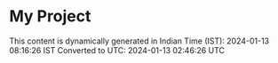 # My Project

This content is dynamically generated in Indian Time (IST): 2024-01-13 08:16:26 IST
Converted to UTC: 2024-01-13 02:46:26 UTC

